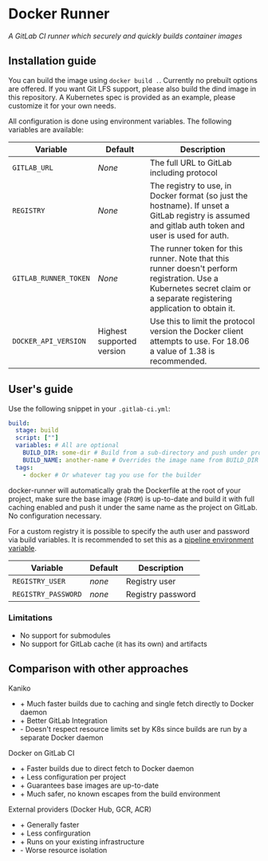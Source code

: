 # Docker Runner

_A GitLab CI runner which securely and quickly builds container images_

## Installation guide

You can build the image using `docker build .`. Currently no prebuilt options are offered.
If you want Git LFS support, please also build the dind image in this repository.
A Kubernetes spec is provided as an example, please customize it for your own needs.

All configuration is done using environment variables. The following variables are available:

| Variable              | Default                   | Description                                                                                                                                                             |
| --------------------- | ------------------------- | ----------------------------------------------------------------------------------------------------------------------------------------------------------------------- |
| `GITLAB_URL`          | _None_                    | The full URL to GitLab including protocol                                                                                                                               |
| `REGISTRY`            | _None_                    | The registry to use, in Docker format (so just the hostname). If unset a GitLab registry is assumed and gitlab auth token and user is used for auth.                    |
| `GITLAB_RUNNER_TOKEN` | _None_                    | The runner token for this runner. Note that this runner doesn't perform registration. Use a Kubernetes secret claim or a separate registering application to obtain it. |
| `DOCKER_API_VERSION`  | Highest supported version | Use this to limit the protocol version the Docker client attempts to use. For 18.06 a value of 1.38 is recommended.                                                     |

## User's guide

Use the following snippet in your `.gitlab-ci.yml`:

```yaml
build:
  stage: build
  script: [""]
  variables: # All are optional
    BUILD_DIR: some-dir # Build from a sub-directory and push under project-name/some-dir:tag
    BUILD_NAME: another-name # Overrides the image name from BUILD_DIR to project-name/another-name:tag
  tags:
    - docker # Or whatever tag you use for the builder
```

docker-runner will automatically grab the Dockerfile at the root of your project, make sure the base image (`FROM`) is up-to-date
and build it with full caching enabled and push it under the same name as the project on GitLab. No configuration necessary.

For a custom registry it is possible to specify the auth user and password via build variables. It is recommended to set this as a [pipeline environment variable](https://docs.gitlab.com/ee/ci/variables/#variables).

| Variable            | Default | Description       |
| ------------------- | ------- | ----------------- |
| `REGISTRY_USER`     | _none_  | Registry user     |
| `REGISTRY_PASSWORD` | _none_  | Registry password |

### Limitations

- No support for submodules
- No support for GitLab cache (it has its own) and artifacts

## Comparison with other approaches

Kaniko

- \+ Much faster builds due to caching and single fetch directly to Docker daemon
- \+ Better GitLab Integration
- \- Doesn't respect resource limits set by K8s since builds are run by a separate Docker daemon

Docker on GitLab CI

- \+ Faster builds due to direct fetch to Docker daemon
- \+ Less configuration per project
- \+ Guarantees base images are up-to-date
- \+ Much safer, no known escapes from the build environment

External providers (Docker Hub, GCR, ACR)

- \+ Generally faster
- \+ Less confirguration
- \+ Runs on your existing infrastructure
- \- Worse resource isolation

